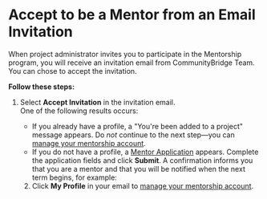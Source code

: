 # Accept to be a Mentor from an Email Invitation

When project administrator invites you to participate in the Mentorship program, you will receive an invitation email from CommunityBridge Team. You can chose to accept the invitation.

**Follow these steps:**

1. Select **Accept Invitation** in the invitation email.  
   One of the following results occurs:

   * If you already have a profile, a "You're been added to a project" message appears. Do _not_ continue to the next step—you can [manage your mentorship account](../../administrators/manage-your-mentorship-account.md).
   * If you do not have a profile, a [Mentor Application](create-a-mentor-profile.md) appears. Complete the application fields and click **Submit**. A confirmation informs you that you are a mentor and that you will be notified when the next term begins, for example:

   2. Click **My Profile** in your email to [manage your mentorship account](../../administrators/manage-your-mentorship-account.md#profiles).



